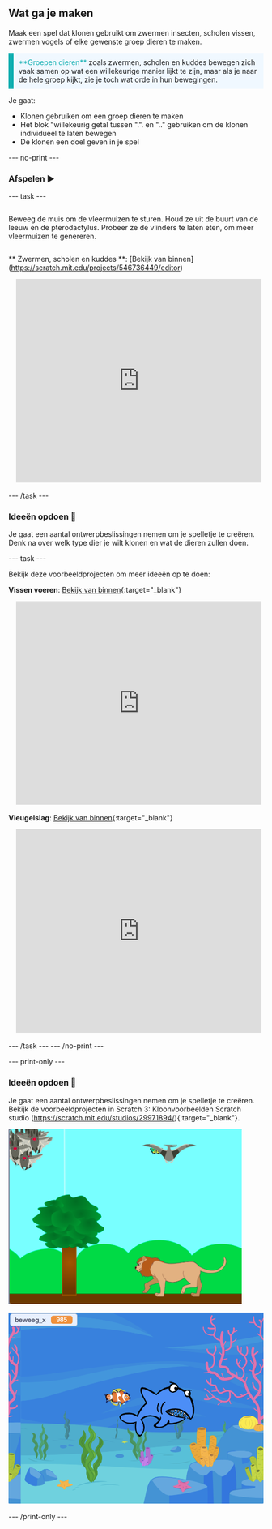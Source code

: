 ## Wat ga je maken

Maak een spel dat klonen gebruikt om zwermen insecten, scholen vissen, zwermen vogels of elke gewenste groep dieren te maken.

<p style="border-left: solid; border-width:10px; border-color: #0faeb0; background-color: aliceblue; padding: 10px;">
<span style="color: #0faeb0">**Groepen dieren**</span> zoals zwermen, scholen en kuddes bewegen zich vaak samen op wat een willekeurige manier lijkt te zijn, maar als je naar de hele groep kijkt, zie je toch wat orde in hun bewegingen.
</p>

Je gaat:
+ Klonen gebruiken om een groep dieren te maken
+ Het blok "willekeurig getal tussen ".". en ".." gebruiken om de klonen individueel te laten bewegen
+ De klonen een doel geven in je spel

--- no-print ---

### Afspelen ▶️

--- task ---

<div style="display: flex; flex-wrap: wrap">
<div style="flex-basis: 175px; flex-grow: 1">  

Beweeg de muis om de vleermuizen te sturen. Houd ze uit de buurt van de leeuw en de pterodactylus. Probeer ze de vlinders te laten eten, om meer vleermuizen te genereren.

</div>

** Zwermen, scholen en kuddes **: [Bekijk van binnen] (https://scratch.mit.edu/projects/546736449/editor)
<div class="scratch-preview" style="margin-left: 15px;">
<iframe src="https://scratch.mit.edu/projects/547542437/embed" allowtransparency="true" width="485" height="402" frameborder="0" scrolling="no" allowfullscreen></iframe>
</div>

</div>

--- /task ---

### Ideeën opdoen 💭

Je gaat een aantal ontwerpbeslissingen nemen om je spelletje te creëren. Denk na over welk type dier je wilt klonen en wat de dieren zullen doen.

--- task ---

Bekijk deze voorbeeldprojecten om meer ideeën op te doen:

**Vissen voeren**: [Bekijk van binnen](https://scratch.mit.edu/projects/546736569/editor){:target="_blank"}
<div class="scratch-preview" style="margin-left: 15px;">
<iframe src="https://scratch.mit.edu/projects/546736569/embed" allowtransparency="true" width="485" height="402" frameborder="0" scrolling="no" allowfullscreen></iframe>
</div>

**Vleugelslag**: [Bekijk van binnen](https://scratch.mit.edu/projects/546736368/editor){:target="_blank"}
<div class="scratch-preview" style="margin-left: 15px;">
<iframe src="https://scratch.mit.edu/projects/546736368/embed" allowtransparency="true" width="485" height="402" frameborder="0" scrolling="no" allowfullscreen></iframe>
</div>

--- /task --- --- /no-print ---

--- print-only ---

### Ideeën opdoen 💭

Je gaat een aantal ontwerpbeslissingen nemen om je spelletje te creëren. Bekijk de voorbeeldprojecten in Scratch 3: Kloonvoorbeelden Scratch studio (https://scratch.mit.edu/studios/29971894/){:target="_blank"}.

![Voorbeeld van het zwermen, scholen en kuddes project](images/swarms_bats.png)

![Voorbeeld van het visvoeder project](images/swarms_fish.png)

--- /print-only ---




